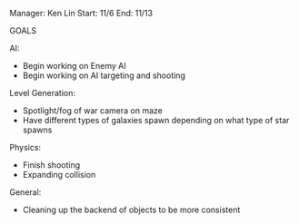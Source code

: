 Manager: Ken Lin Start: 11/6 End: 11/13

GOALS

AI:
- Begin working on Enemy AI
- Begin working on AI targeting and shooting

Level Generation:
- Spotlight/fog of war camera on maze
- Have different types of galaxies spawn depending on what type of star spawns

Physics:
- Finish shooting
- Expanding collision

General:
- Cleaning up the backend of objects to be more consistent
